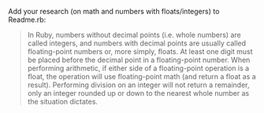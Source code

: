 Add your research (on math and numbers with floats/integers) to Readme.rb:


> In Ruby, numbers without decimal points (i.e. whole numbers) are called integers, and numbers with decimal points are usually called floating-point numbers or, more simply, floats. At least one digit must be placed before the decimal point in a floating-point number. When performing arithmetic, if either side of a floating-point operation is a float, the operation will use floating-point math (and return a float as a result). Performing division on an integer will not return a remainder, only an integer rounded up or down to the nearest whole number as the situation dictates.
